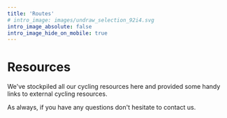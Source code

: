 ```yaml
---
title: 'Routes'
# intro_image: images/undraw_selection_92i4.svg
intro_image_absolute: false
intro_image_hide_on_mobile: true
---
```


# Resources

We've stockpiled all our cycling resources here and provided some handy links to external cycling resources.

As always, if you have any questions don't hesitate to contact us.
